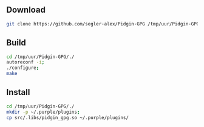 ## Download
```bash
git clone https://github.com/segler-alex/Pidgin-GPG /tmp/uur/Pidgin-GPG/
```
## Build
```bash
cd /tmp/uur/Pidgin-GPG/./
autoreconf -i;
./configure;
make
```
## Install
```bash
cd /tmp/uur/Pidgin-GPG/./
mkdir -p ~/.purple/plugins;
cp src/.libs/pidgin_gpg.so ~/.purple/plugins/
```
